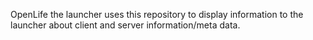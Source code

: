 OpenLife the launcher uses this repository to display information to the launcher about client and server information/meta data.
